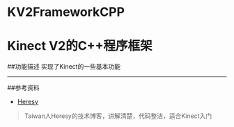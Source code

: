 # KV2FrameworkCPP

Kinect V2的C++程序框架
=================================================
##功能描述
  实现了Kinect的一些基本功能
**************************************************
##参考资料
 * [Heresy](https://kheresy.wordpress.com/2014/12/29/kinect-for-windows-sdk-v2-basic/)<br>
 >Taiwan人Heresy的技术博客，讲解清楚，代码整洁，适合Kinect入门

